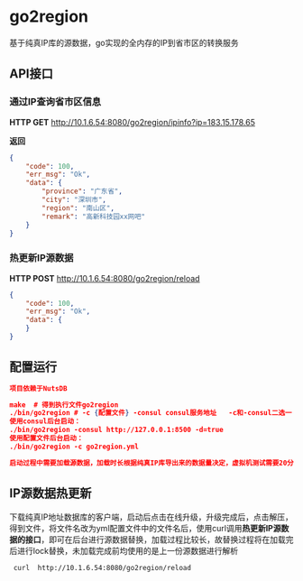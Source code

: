 # go2region

基于纯真IP库的源数据，go实现的全内存的IP到省市区的转换服务

## API接口

### 通过IP查询省市区信息

**HTTP GET**  http://10.1.6.54:8080/go2region/ipinfo?ip=183.15.178.65

**返回**

```json
{
	"code": 100,
	"err_msg": "Ok",
	"data": {
		"province": "广东省",
		"city": "深圳市",
		"region": "南山区",
		"remark": "高新科技园xx网吧"
	}
}
```



### 热更新IP源数据

**HTTP POST** http://10.1.6.54:8080/go2region/reload

```json
{
	"code": 100,
	"err_msg": "Ok",
	"data": {
	}
}
```



## 配置运行

```json
项目依赖于NutsDB

make  # 得到执行文件go2region
./bin/go2region # -c {配置文件} -consul consul服务地址   -c和-consul二选一  -d=true表deamon方式运行，需要前台运行请不要携带-d参数
使用consul后台启动：
./bin/go2region -consul http://127.0.0.1:8500 -d=true
使用配置文件后台启动：
./bin/go2region -c go2region.yml

启动过程中需要加载源数据，加载时长根据纯真IP库导出来的数据量决定，虚拟机测试需要20分钟左右加载53W左右的IP端记录。
```



## IP源数据热更新

下载纯真IP地址数据库的客户端，启动后点击在线升级，升级完成后，点击解压，得到文件，将文件名改为yml配置文件中的文件名后，使用curl调用**热更新IP源数据的接口**，即可在后台进行源数据替换，加载过程比较长，故替换过程将在加载完后进行lock替换，未加载完成前均使用的是上一份源数据进行解析

```
 curl  http://10.1.6.54:8080/go2region/reload
```

